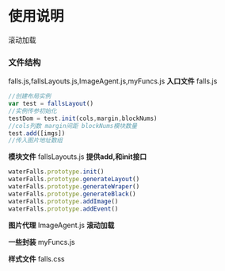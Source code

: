 # 使用说明
滚动加载
### 文件结构
falls.js,fallsLayouts.js,ImageAgent.js,myFuncs.js
**入口文件**
falls.js
```javascript
//创建布局实例
var test = fallsLayout()
//实例传参初始化
testDom = test.init(cols,margin,blockNums)
//cols列数 margin间距 blockNums模块数量
test.add([imgs])
//传入图片地址数组
```
**模块文件**
fallsLayouts.js
**提供add,和init接口**
```javascript
waterFalls.prototype.init()
waterFalls.prototype.generateLayout()
waterFalls.prototype.generateWraper()
waterFalls.prototype.generateBlack()
waterFalls.prototype.addImage()
waterFalls.prototype.addEvent()
```
**图片代理**
ImageAgent.js
**滚动加载**

**一些封装**
myFuncs.js

**样式文件**
falls.css








